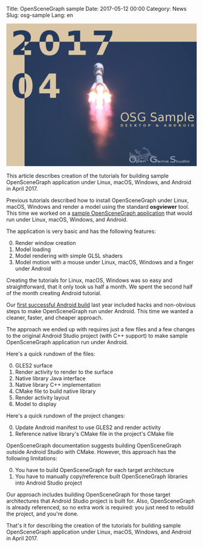 Title: OpenSceneGraph sample
Date: 2017-05-12 00:00
Category: News
Slug: osg-sample
Lang: en

![OSG sample][screenshot]


This article describes creation of the tutorials for building sample OpenSceneGraph application under Linux, macOS, Windows, and Android in April 2017.

Previous tutorials described how to install OpenSceneGraph under Linux, macOS, Windows and render a model using the standard **osgviewer** tool. This time we worked on a [sample OpenSceneGraph application](https://github.com/OGStudio/openscenegraph-cross-platform-guide-application) that would run under Linux, macOS, Windows, and Android.

The application is very basic and has the following features:

0. Render window creation
0. Model loading
0. Model rendering with simple GLSL shaders
0. Model motion with a mouse under Linux, macOS, Windows and a finger under Android



Creating the tutorials for Linux, macOS, Windows was so easy and straightforward, that it only took us half a month. We spent the second half of the month creating Android tutorial.

Our [first successful Android build][oct16_article] last year included hacks and non-obvious steps to make OpenSceneGraph run under Android. This time we wanted a cleaner, faster, and cheaper approach.

The approach we ended up with requires just a few files and a few changes to the original Android Studio project (with C++ support) to make sample OpenSceneGraph application run under Android.

Here's a quick rundown of the files:

0. GLES2 surface
0. Render activity to render to the surface
0. Native library Java interface
0. Native library C++ implementation
0. CMake file to build native library
0. Render activity layout
0. Model to display



Here's a quick rundown of the project changes:

0. Update Android manifest to use GLES2 and render activity
0. Reference native library's CMake file in the project's CMake file



OpenSceneGraph documentation suggests building OpenSceneGraph outside Android Studio with CMake. However, this approach has the following limitations:

0. You have to build OpenSceneGraph for each target architecture
0. You have to manually copy/reference built OpenSceneGraph libraries into Android Studio project



Our approach includes building OpenSceneGraph for those target architectures that Android Studio project is built for. Also, OpenSceneGraph is already referenced, so no extra work is required: you just need to rebuild the project, and you're done.

That's it for describing the creation of the tutorials for building sample OpenSceneGraph application under Linux, macOS, Windows, and Android in April 2017.

[screenshot]: images/2017-05_osg-sample.png
[oct16_article]: 2016-11-19_2016-october-recap.html
